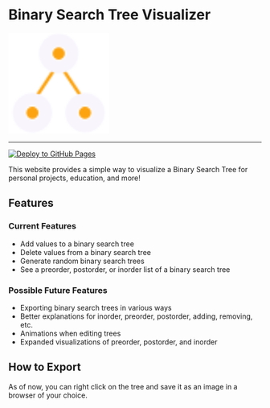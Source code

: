 # Binary Search Tree Visualizer
<img src="src/images/favicon.svg" alt="logo" style="width:200px;"/>

<hr>

[![Deploy to GitHub Pages](https://github.com/adammehaney/Binary-Search-Tree-Visualizer/actions/workflows/deploy.yml/badge.svg)](https://github.com/adammehaney/Binary-Search-Tree-Visualizer/actions/workflows/deploy.yml)

This website provides a simple way to visualize a Binary Search Tree for personal projects, education, and more!

## Features
### Current Features
- Add values to a binary search tree
- Delete values from a binary search tree
- Generate random binary search trees
- See a preorder, postorder, or inorder list of a binary search tree

### Possible Future Features
- Exporting binary search trees in various ways
- Better explanations for inorder, preorder, postorder, adding, removing, etc.
- Animations when editing trees
- Expanded visualizations of preorder, postorder, and inorder

## How to Export
As of now, you can right click on the tree and save it as an image in a browser of your choice.
